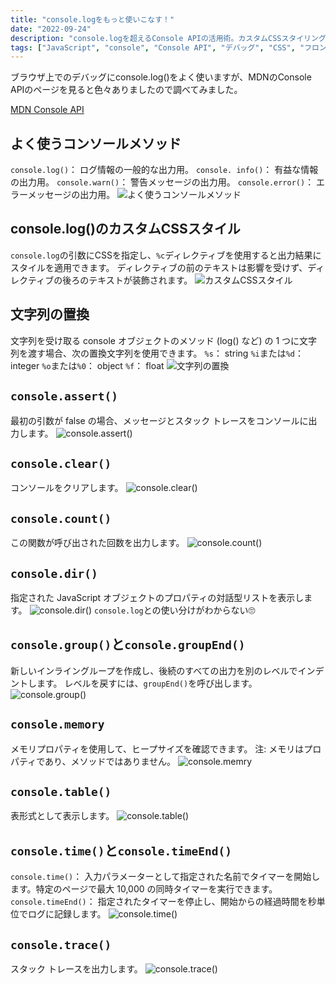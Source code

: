 ```yaml
---
title: "console.logをもっと使いこなす！"
date: "2022-09-24"
description: "console.logを超えるConsole APIの活用術。カスタムCSSスタイリング、文字列置換、時間計測、グループ化なら30以上の便利機能を実例付きで解説"
tags: ["JavaScript", "console", "Console API", "デバッグ", "CSS", "フロントエンド", "開発ツール"]
---
```


ブラウザ上でのデバッグにconsole.log()をよく使いますが、MDNのConsole APIのページを見ると色々ありましたので調べてみました。

[MDN Console API](https://developer.mozilla.org/ja/docs/Web/API/Console_API)

## よく使うコンソールメソッド
`console.log()`： ログ情報の一般的な出力用。
`console. info()`： 有益な情報の出力用。
`console.warn()`： 警告メッセージの出力用。
`console.error()`： エラーメッセージの出力用。
![よく使うコンソールメソッド](../../images/2022-09-24-01.png)


## console.log()のカスタムCSSスタイル
`console.log`の引数にCSSを指定し、`%c`ディレクティブを使用すると出力結果にスタイルを適用できます。
ディレクティブの前のテキストは影響を受けず、ディレクティブの後ろのテキストが装飾されます。
![カスタムCSSスタイル](../../images/2022-09-24-02.png)


## 文字列の置換
文字列を受け取る console オブジェクトのメソッド (log() など) の 1 つに文字列を渡す場合、次の置換文字列を使用できます。
`%s`： string
`%i`または`%d`： integer
`%o`または`%0`： object
`%f`： float
![文字列の置換](../../images/2022-09-24-03.png)


## `console.assert()`
最初の引数が false の場合、メッセージとスタック トレースをコンソールに出力します。
![console.assert()](../../images/2022-09-24-04.png)


## `console.clear()`
コンソールをクリアします。
![console.clear()](../../images/2022-09-24-05.png)


## `console.count()`
この関数が呼び出された回数を出力します。
![console.count()](../../images/2022-09-24-06.png)


## `console.dir()`
指定された JavaScript オブジェクトのプロパティの対話型リストを表示します。
![console.dir()](../../images/2022-09-24-07.png)
`console.log`との使い分けがわからない🙄


## `console.group()`と`console.groupEnd()`
新しいインライングループを作成し、後続のすべての出力を別のレベルでインデントします。
レベルを戻すには、`groupEnd()`を呼び出します。
![console.group()](../../images/2022-09-24-08.png)


## `console.memory`
メモリプロパティを使用して、ヒープサイズを確認できます。
注: メモリはプロパティであり、メソッドではありません。
![console.memry](../../images/2022-09-24-09.png)


## `console.table()`
表形式として表示します。
![console.table()](../../images/2022-09-24-10.png)


## `console.time()`と`console.timeEnd()`
`console.time()`： 入力パラメーターとして指定された名前でタイマーを開始します。特定のページで最大 10,000 の同時タイマーを実行できます。
`console.timeEnd()`： 指定されたタイマーを停止し、開始からの経過時間を秒単位でログに記録します。
![console.time()](../../images/2022-09-24-11.png)


## `console.trace()`
スタック トレースを出力します。
![console.trace()](../../images/2022-09-24-12.png)

